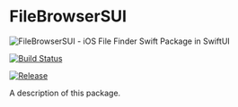 # FileBrowserSUI
![FileBrowserSUI - iOS File Finder Swift Package in SwiftUI](https://raw.github.com/rlegault33/FileBrowserSUI/main/README.assets/FileBrowserSUI_Title.png)

[![Build Status](https://travis-ci.com/rlegault33/FileBrowserSUI.svg?branch=main)](https://travis-ci.com/rlegault33/FileBrowserSUI) 

[![Release](https://github.com/release/rlegault33/FileBrowserSUI)](https://github.com/rlegault33/FileBrowserSUI/releases)


A description of this package.
